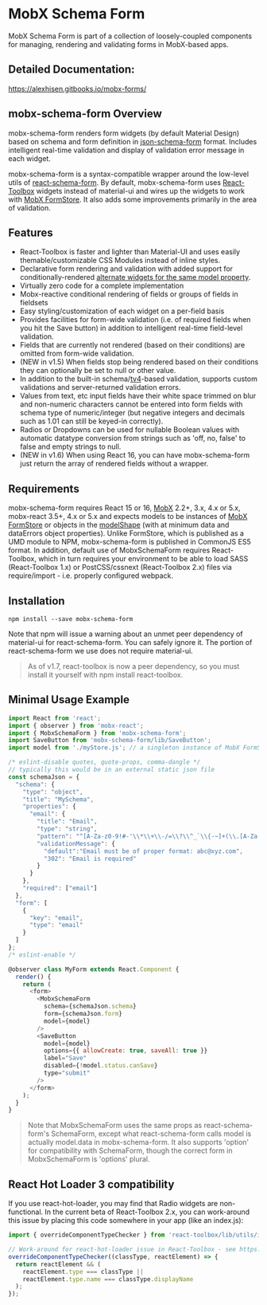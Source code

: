 # MobX Schema Form
MobX Schema Form is part of a collection of loosely-coupled components for managing, rendering and validating forms in MobX-based apps.

## Detailed Documentation:
https://alexhisen.gitbooks.io/mobx-forms/

## mobx-schema-form Overview

mobx-schema-form renders form widgets \(by default Material Design\) based on schema and form definition in [json-schema-form](https://github.com/json-schema-form/json-schema-form/wiki/Documentation) format. Includes intelligent real-time validation and display of validation error message in each widget.

mobx-schema-form is a syntax-compatible wrapper around the low-level utils of [react-schema-form](https://github.com/networknt/react-schema-form). By default, mobx-schema-form uses [React-Toolbox](http://react-toolbox.io/) widgets instead of material-ui and wires up the widgets to work with [MobX FormStore](https://alexhisen.gitbooks.io/mobx-forms/formstore-overview.html). It also adds some improvements primarily in the area of validation.

## Features

* React-Toolbox is faster and lighter than Material-UI and uses easily themable/customizable CSS Modules instead of inline styles.
* Declarative form rendering and validation with added support for conditionally-rendered [alternate widgets for the same model property](https://alexhisen.gitbooks.io/mobx-forms/data-property-schema.html#modelkey).
* Virtually zero code for a complete implementation
* Mobx-reactive conditional rendering of fields or groups of fields in fieldsets
* Easy styling/customization of each widget on a per-field basis
* Provides facilities for form-wide validation \(i.e. of required fields when you hit the Save button\) in addition to intelligent real-time field-level validation.
* Fields that are currently not rendered \(based on their conditions\) are omitted from form-wide validation.
* \(NEW in v1.5\) When fields stop being rendered based on their conditions they can optionally be set to null or other value.
* In addition to the built-in schema/[tv4](https://github.com/geraintluff/tv4)-based validation, supports custom validations and server-returned validation errors.
* Values from text, etc input fields have their white space trimmed on blur and non-numeric characters cannot be entered into form fields with schema type of numeric/integer \(but negative integers and decimals such as 1.01 can still be keyed-in correctly\).
* Radios or Dropdowns can be used for nullable Boolean values with automatic datatype conversion from strings such as 'off, no, false' to false and empty strings to null.
* \(NEW in v1.6\) When using React 16, you can have mobx-schema-form just return the array of rendered fields without a wrapper.

## Requirements

mobx-schema-form requires React 15 or 16, [MobX](https://mobx.js.org/) 2.2+, 3.x, 4.x or 5.x, mobx-react 3.5+, 4.x or 5.x and expects models to be instances of [MobX FormStore](https://alexhisen.gitbooks.io/mobx-forms/formstore-overview.html) or objects in the [modelShape](https://github.com/alexhisen/mobx-schema-form/blob/master/src/schemaFormPropTypes.js#L51) \(with at minimum data and dataErrors object properties\). Unlike FormStore, which is published as a UMD module to NPM, mobx-schema-form is published in CommonJS ES5 format. In addition, default use of MobxSchemaForm requires React-Toolbox, which in turn requires your environment to be able to load SASS (React-Toolbox 1.x) or PostCSS/cssnext (React-Toolbox 2.x) files via require/import - i.e. properly configured webpack.

## Installation

```
npm install --save mobx-schema-form
```

Note that npm will issue a warning about an unmet peer dependency of material-ui for react-schema-form. You can safely ignore it. The portion of react-schema-form we use does not require material-ui.

> As of v1.7, react-toolbox is now a peer dependency, so you must install it yourself with npm install react-toolbox.

## Minimal Usage Example

```js
import React from 'react';
import { observer } from 'mobx-react';
import { MobxSchemaForm } from 'mobx-schema-form';
import SaveButton from 'mobx-schema-form/lib/SaveButton';
import model from './myStore.js'; // a singleton instance of MobX FormStore

/* eslint-disable quotes, quote-props, comma-dangle */
// typically this would be in an external static json file
const schemaJson = {
  "schema": {
    "type": "object",
    "title": "MySchema",
    "properties": {
      "email": {
        "title": "Email",
        "type": "string",
        "pattern": "^[A-Za-z0-9!#-'\\*\\+\\-/=\\?\\^_`\\{-~]+(\\.[A-Za-z0-9!#-'\\*\\+\\-/=\\?\\^_`\\{-~]+)*@[A-Za-z0-9!#-'\\*\\+\\-/=\\?\\^_`\\{-~]+(\\.[A-Za-z0-9!#-'\\*\\+\\-/=\\?\\^_`\\{-~]+)*$",
        "validationMessage": {
          "default":"Email must be of proper format: abc@xyz.com",
          "302": "Email is required"
        }
      }
    },
    "required": ["email"]
  },
  "form": [
    {
      "key": "email",
      "type": "email"
    }
  ]
};
/* eslint-enable */

@observer class MyForm extends React.Component {
  render() {
    return (
      <form>
        <MobxSchemaForm
          schema={schemaJson.schema}
          form={schemaJson.form}
          model={model}
        />
        <SaveButton
          model={model}
          options={{ allowCreate: true, saveAll: true }}
          label="Save"
          disabled={!model.status.canSave}
          type="submit"
        />
      </form>
    );
  }
}
```

> Note that MobxSchemaForm uses the same props as react-schema-form's SchemaForm, except what react-schema-form calls model is actually model.data in mobx-schema-form. It also supports 'option' for compatibility with SchemaForm, though the correct form in MobxSchemaForm is 'options' plural.

## React Hot Loader 3 compatibility

If you use react-hot-loader, you may find that Radio widgets are non-functional. In the current beta of React-Toolbox 2.x, you can work-around this issue by placing this code somewhere in your app \(like an index.js\):

```js
import { overrideComponentTypeChecker } from 'react-toolbox/lib/utils/is-component-of-type';

// Work-around for react-hot-loader issue in React-Toolbox - see https://github.com/react-toolbox/react-toolbox/pull/1164
overrideComponentTypeChecker((classType, reactElement) => {
  return reactElement && (
    reactElement.type === classType ||
    reactElement.type.name === classType.displayName
  );
});
```
